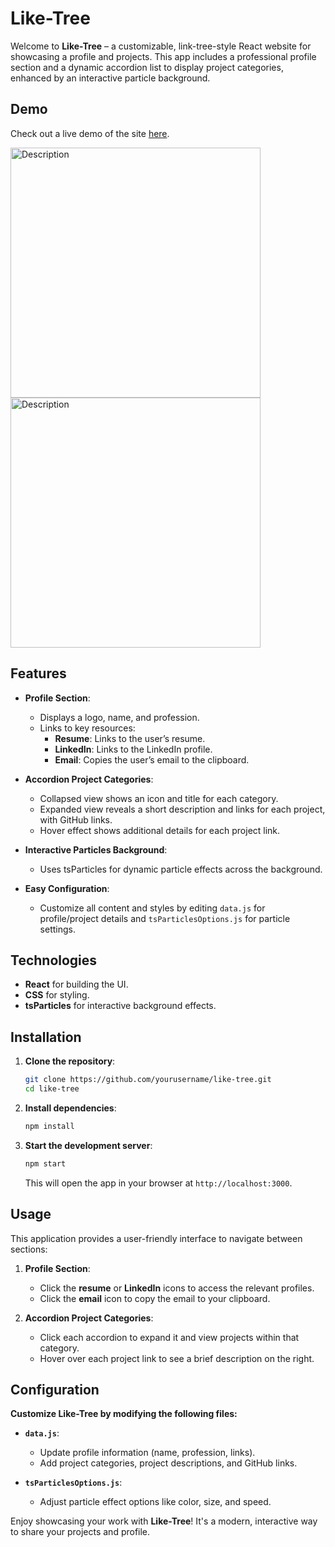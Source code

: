 
# Like-Tree

Welcome to **Like-Tree** – a customizable, link-tree-style React website for showcasing a profile and projects. This app includes a professional profile section and a dynamic accordion list to display project categories, enhanced by an interactive particle background.

## Demo

Check out a live demo of the site [here](#).

<img src="https://github.com/user-attachments/assets/f9a0b947-519a-40f3-9081-2af83f108e8e" alt="Description" width="400" height="400"/>
<img src="https://github.com/user-attachments/assets/7c4a7408-d1c5-43b2-af9e-d7bb1a615cf5" alt="Description" width="400" height="400"/>

## Features

- **Profile Section**:
  - Displays a logo, name, and profession.
  - Links to key resources:
    - **Resume**: Links to the user’s resume.
    - **LinkedIn**: Links to the LinkedIn profile.
    - **Email**: Copies the user’s email to the clipboard.

- **Accordion Project Categories**:
  - Collapsed view shows an icon and title for each category.
  - Expanded view reveals a short description and links for each project, with GitHub links.
  - Hover effect shows additional details for each project link.

- **Interactive Particles Background**:
  - Uses tsParticles for dynamic particle effects across the background.

- **Easy Configuration**:
  - Customize all content and styles by editing `data.js` for profile/project details and `tsParticlesOptions.js` for particle settings.

## Technologies

- **React** for building the UI.
- **CSS** for styling.
- **tsParticles** for interactive background effects.

## Installation

1. **Clone the repository**:
   ```bash
   git clone https://github.com/yourusername/like-tree.git
   cd like-tree
   ```

2. **Install dependencies**:
   ```bash
   npm install
   ```

3. **Start the development server**:
   ```bash
   npm start
   ```
   This will open the app in your browser at `http://localhost:3000`.

## Usage

This application provides a user-friendly interface to navigate between sections:

1. **Profile Section**:
   - Click the **resume** or **LinkedIn** icons to access the relevant profiles.
   - Click the **email** icon to copy the email to your clipboard.

2. **Accordion Project Categories**:
   - Click each accordion to expand it and view projects within that category.
   - Hover over each project link to see a brief description on the right.

## Configuration

**Customize Like-Tree by modifying the following files:**

- **`data.js`**:
  - Update profile information (name, profession, links).
  - Add project categories, project descriptions, and GitHub links.

- **`tsParticlesOptions.js`**:
  - Adjust particle effect options like color, size, and speed.



Enjoy showcasing your work with **Like-Tree**! It's a modern, interactive way to share your projects and profile.
